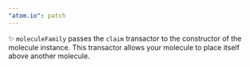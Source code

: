 ```yaml
---
"atom.io": patch
---
```


✨ `moleculeFamily` passes the `claim` transactor to the constructor of the molecule instance. This transactor allows your molecule to place itself above another molecule.
